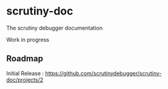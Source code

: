 # scrutiny-doc
The scrutiny debugger documentation

Work in progress

## Roadmap
Initial Release : https://github.com/scrutinydebugger/scrutiny-doc/projects/2
